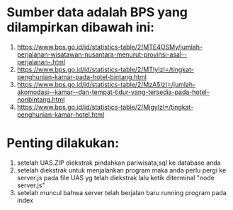 # Sumber data adalah BPS yang dilampirkan dibawah ini:
1. https://www.bps.go.id/id/statistics-table/2/MTE4OSMy/jumlah-perjalanan-wisatawan-nusantara-menurut-provinsi-asal--perjalanan-.html
2. https://www.bps.go.id/id/statistics-table/2/MTIyIzI=/tingkat-penghunian-kamar-pada-hotel-bintang.html
3. https://www.bps.go.id/id/statistics-table/2/MzA5IzI=/jumlah-akomodasi--kamar--dan-tempat-tidur-yang-tersedia-pada-hotel-nonbintang.html
4. https://www.bps.go.id/id/statistics-table/2/MjgyIzI=/tingkat-penghunian-kamar-hotel.html

# Penting dilakukan:
1. setelah UAS.ZIP diekstrak pindahkan pariwisata,sql ke database anda
2. setelah diekstrak untuk menjalankan program maka anda perlu pergi ke server.js pada file UAS yg telah diekstrak lalu ketik diterminal "node server.js"
3. setelah muncul bahwa server telah berjalan baru running program pada index
